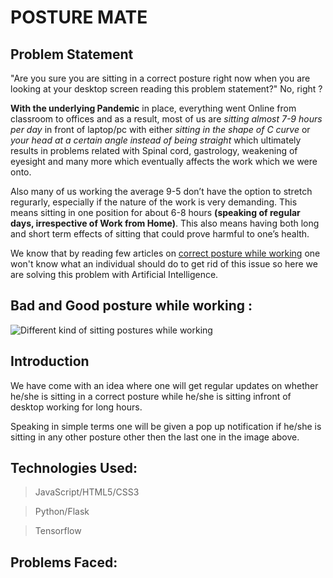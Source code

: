 # __POSTURE MATE__
## Problem Statement

"Are you sure you are sitting in a correct posture right now when you are looking at your desktop screen reading this problem statement?" No, right ?

__With the underlying Pandemic__ in place, everything went Online from classroom to offices and as a result, most of us are _sitting almost 7-9 hours per day_ in front of laptop/pc with either _sitting in the shape of C curve_ or _your head at a certain angle instead of being straight_ which ultimately results in problems related with Spinal cord,  gastrology, weakening of eyesight and many more which eventually affects the work which we were onto.

Also many of us working the average 9-5 don’t have the option to stretch regurarly, especially if the nature of the work is very demanding. This means sitting in one position for about 6-8 hours __(speaking of regular days, irrespective of Work from Home)__. This also means having both long and short term effects of sitting that could prove harmful to one’s health.

We know that by reading few articles on [correct posture while working](https://www.work-fit.com/blog/how-to-sit-properly-at-your-desk) one won't know what an individual should do to get rid of this issue so here we are solving this problem with Artificial Intelligence.

## Bad and Good posture while working : 
![](https://assets.website-files.com/5876c7374691a7d805ce8d19/5aa15464efcfd20001628a17_shutterstock_524133304-p-1080.jpeg "Different kind of sitting postures while working")

## Introduction
We have come with an idea where one will get regular updates on whether he/she is sitting in a correct posture while he/she is sitting infront of desktop working for long hours.

Speaking in simple terms one will be given a pop up notification if he/she is sitting in any other posture other then the last one in the image above.

## Technologies Used:
> JavaScript/HTML5/CSS3

> Python/Flask

> Tensorflow

## Problems Faced:

